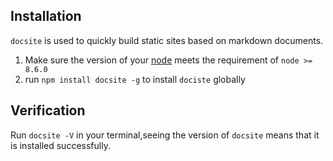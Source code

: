 ## Installation

`docsite` is used to quickly build static sites based on markdown documents.

1. Make sure the version of your [node](https://nodejs.org/en/download/) meets the requirement of `node >= 8.6.0`
2. run `npm install docsite -g` to install `dociste` globally

## Verification

Run `docsite -V` in your terminal,seeing the version of `docsite` means that it is installed successfully.